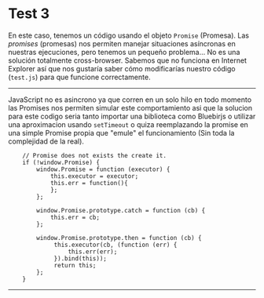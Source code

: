 # Test 3

En este caso, tenemos un código usando el objeto `Promise` (Promesa). Las *promises* 
(promesas) nos permiten manejar situaciones asíncronas en nuestras ejecuciones, 
pero tenemos un pequeño problema… No es una solución totalmente cross-browser. 
Sabemos que no funciona en Internet Explorer así que nos gustaría saber cómo 
modificarías nuestro código (`test.js`) para que funcione correctamente.

***
JavaScript no es asincrono ya que corren en un solo hilo en todo momento
las Promises nos permiten simular este comportamiento asi que la solucion para este codigo seria tanto
importar una biblioteca como Bluebirjs o utilizar una aproximacion usando `setTimeout` o quiza reemplazando
la promise en una simple Promise propia que "emule" el funcionamiento (Sin toda la complejidad de la real).

```
    // Promise does not exists the create it.
    if (!window.Promise) {
        window.Promise = function (executor) {
            this.executor = executor;
            this.err = function(){
            };
        };
    
        window.Promise.prototype.catch = function (cb) {
            this.err = cb;
        };
    
        window.Promise.prototype.then = function (cb) {
             this.executor(cb, (function (err) {
                 this.err(err);
             }).bind(this));
             return this;
        };
    }
```
***